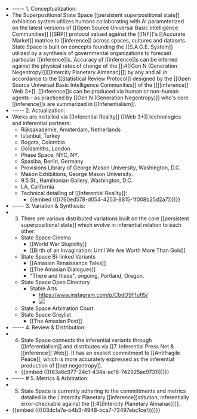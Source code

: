 - ----- 1. Conceptualization:
- The Superpositional State Space [[persistent superpositional state]] exhibition system utilizes humans collaborating with AI parameterized on the latest versions of [[Open Source Universal Basic Intelligence Communities]] [[SRP]] protocol valued against the [[INF]]'s [[Accurate Market]] matrice to [[inference]] across spaces, cultures and datasets. State Space is built on concepts founding the [[S.A.G.E. System]] utilized by a synthesis of governmental organizations to forecast particular [[inference]]s. 
  Accuracy of [[inference]]s can be inferred against the physical rates of change of the [[:#[[Gen N (Generation Negentropy)]][[Intercity Planetary Almanac]]]] by any and all in accordance to the [[Statistical Review Protocol]] designed by the [[Open Source Universal Basic Intelligence Communities]] of the [[[[inference]] Web 3+]]. [[inference]]s can be produced via human or non-human agents - as practiced by [[Gen N (Generation Negentropy)]] who's core [[inference]]s are summarized in [[Inferentialism]].
- ----- 2. Actualization:
- Works are installed via [[Inferential Reality]] [[Web 3+]] technologies and inferential partners:
	- Rijksakademie, Amsterdam, Netherlands
	- Istanbul, Turkey
	- Bogota, Colombia
	- Goldsmiths, London
	- Phase Space, NYC, NY.
	- Spasiba, Berlin, Germany
	- Provisions Library of George Mason University, Washington, D.C.
	- Mason Exhibitions, George Mason University.
	- 9.5 St., Hamiltonian Gallery, Washington, D.C.
	- LA, California
	- Technical detailing of [[Inferential Reality]]:
		- {{embed  ((((760ed578-d054-4253-8815-1f008b25d2a7))))}}
- ----- 3. Variation & Synthesis:
- 3. There are various distributed variations built on the core [[persistent superpositional state]] which evolve in inferential relation to each other:
	- State Space Cinema
		- [[World War Stupidity]]
		- [[Birth of an Invagination: Until We Are Worth More Than Gold]]
	- State Space Bi-linked Variants
		- [[Amasian Renaissance Tales]]
		- [[The Amasian Dialogues]]
		- "There and these", ongoing, Portland, Oregon.
	- State Space Open Directory
		- Stable Arts
			- https://www.instagram.com/p/CbdO5F1ufl5/
			- ![](https://firebasestorage.googleapis.com/v0/b/firescript-577a2.appspot.com/o/imgs%2Fapp%2F[[Neganthropocene]]Summit%2Frya0yrwJQm.png?alt=media&token=e6ae6735-92b9-457a-b82a-ee52e90a99d9)
	- State Space Arbitration Court
	- State Space Greylist
		- [[The Amasian Post]]
- ----- 4. Review & Distribution:
- 4. State Space connects the inferential variants through [[Inferentialism]] and distributes via [[7. Inferential Press Net & [[inference]] Web]]. It has an explicit commitment to [[Antifragile Peace]], which is more accurately expressed as the inferential production of [[net negentropy]].
	- {{embed  ((((63a6c977-24c1-434a-ac18-742925ae9731))))}}
- ----- # 5. Metrics & Arbitration:
- 5. State Space is currently adhering to the committments and metrics detailed in the | Intercity Planetary [[inference]]stitution, inferentially error-checkable against the [[:#[[Intercity Planetary Almanac]]]].
- {{embed  ((((03dcfa7e-b4b3-4948-bca7-73497ebc1cef))))}}